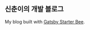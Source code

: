## 신춘이의 개발 블로그 
My blog built with [Gatsby Starter Bee](https://github.com/JaeYeopHan/gatsby-starter-bee).
